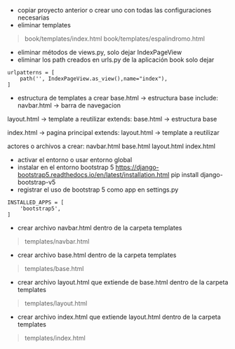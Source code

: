 * copiar proyecto anterior o crear uno con todas las configuraciones necesarias
* eliminar templates

> book/templates/index.html
> book/templates/espalindromo.html

* eliminar métodos de views.py, solo dejar IndexPageView
* eliminar los path creados en urls.py de la aplicación book
  solo dejar

```
urlpatterns = [
    path('', IndexPageView.as_view(),name="index"),
]
```

* estructura de templates a crear
  base.html -> estructura base
  include: navbar.html -> barra de navegacion

layout.html -> template a reutilizar
	extends: base.html -> estructura base

index.html -> pagina principal
	extends: layout.html -> template a reutilizar

actores o archivos a crear:
navbar.html
base.html
layout.html
index.html

* activar el entorno o usar entorno global
* instalar en el entorno bootstrap 5
  https://django-bootstrap5.readthedocs.io/en/latest/installation.html
  pip install django-bootstrap-v5 
* registrar el uso de bootstrap 5 como app en settings.py

```
INSTALLED_APPS = [
    'bootstrap5',
]
```

* crear archivo navbar.html dentro de la carpeta templates

> templates/navbar.html

* crear archivo base.html dentro de la carpeta templates

> templates/base.html

* crear archivo layout.html que extiende de base.html dentro de la carpeta templates

> templates/layout.html

* crear archivo index.html que extiende layout.html dentro de la carpeta templates

> templates/index.html
